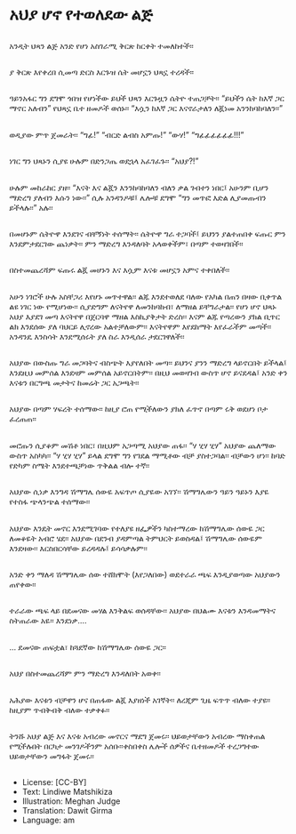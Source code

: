 # አህያ ሆኖ የተወለደው ልጅ

##
አንዲት ህጻን ልጅ አንድ የሆነ አስገራሚ ቅርጽ ከርቀት ተመለከተች፡፡

##
ያ ቅርጽ እየቀረበ ሲመጣ ድርስ እርጉዝ ሴት መሆኗን ህጻኗ ተረዳች፡፡

##
ዓይንአፋር ግን ደግሞ ጎበዝ የሆነችው ይህች ህጻን እርጉዟን ሴትዮ ተጠጋቻት፡፡ “ይህችን ሴት ከእኛ ጋር ማኖር አለብን” የህጻኗ ቤተ ዘመዶች ወሰኑ፡፡ “እሷን ከእኛ ጋር እናኖራታለን ለጇነመ አንንከባከባለን፡፡”

##
ወዲያው ምጥ ጀመራት፡፡ “ግፊ!” “ብርድ ልብስ አምጡ!” “ውሃ!” “ግፊፊፊፊፊፊ!!!”

##
ነገር ግን ህጻኑን ሲያዩ ሁሉም በድንጋጤ ወደኋላ አፈገፈጉ፡፡ “አህያ?!”

##
ሁሉም መከራከር ያዘ፡፡ “እናት እና ልጇን እንንከባከባለን ብለን ቃል ገብተን ነበር፤ አሁንም ቢሆን ማድረግ ያለብን እሱን ነው፡፡” ሲሉ አንዳንዶቹ፤ ሌሎቹ ደግሞ “ግን መጥፎ እድል ሊያመጡብን ይችላሉ፡፡” አሉ፡፡

##
በመሆኑም ሴትዮዋ እንደገና ብቸኝነት ተሰማት፡፡ ሴትዮዋ ግራ ተጋባች፤ ይህንን ያልተጠበቀ ፍጡር ምን እንደምታደርገው ጨነቃት፡፡ ምን ማድረግ እንዳለባት አላወቀችም፣ በጣም ተወዛገበች፡፡

##
በስተመጨረሻም ፍጡሩ ልጇ መሆኑን እና እሷም እናቱ መሆኗን አምና ተቀበለች፡፡

##
አሁን ነገሮች ሁሉ አስቸጋሪ እየሆኑ መጥተዋል፡፡ ልጁ እንደተወለደ ባለው የአካል በጠን በዛው ቢቀጥል ልዩ ነገር ነው የሚሆነው፡፡ ሲያድግም ለናትየዋ ለመንከባከብ፣ ለማዘል ይቸግራታል፡፡ የሆነ ሆኖ ህጻኑ አህያ እያደገ መጣ እናትየዋ በጀርባዋ ማዘል እስኪያቅታት ድረስ፡፡ እናም ልጁ የጣረውን ያክል ቢጥር ልክ እንደሰው ያለ ባህርይ ሊኖረው አልተቻለውም፡፡ እናትየዋም እየደከማት እየፈራችም መጣች፡፡ አንዳንዴ እንስሳት እንደሚሰሩት ያለ ስራ እንዲሰራ ታደርገዋለች፡፡

##
አህያው በውስጡ ግራ መጋባትና ብስጭት እያየለበት መጣ፡፡ ይህንና ያንን ማድረግ ላይኖርበት ይችላል፤ እንደዚህ መምሰል እንደዛም መምሰል አይኖርበትም፡፡ በዚህ መወዛገብ ውስጥ ሆኖ ይናደዳል፤ አንድ ቀን እናቱን በርግጫ መታትና ከመሬት ጋር አጋጫት፡፡

##
አህያው በጣም ሃፍረት ተሰማው፡፡ ከዚያ ሮጠ የሚችለውን ያክለ ፈጥኖ በጣም ሩቅ ወደሆነ ቦታ ፈረጠጠ፡፡

##
መሮጡን ሲያቆም መሽቶ ነበር፣ በዚህም አጋጣሚ አህያው ጠፋ፡፡ “ሃ ሂሃ ሂሃ” አህያው ጨለማው ውስጥ አስካካ፡፡ “ሃ ሂሃ ሂሃ” ይላል ደግሞ ግን የገደል ማሚቶው ብቻ ያስተጋባል፡፡ ብቻውን ሆነ፡፡ ከባድ የድካም ስሜት እንደተጫቻነው ጥቅልል ብሎ ተኛ፡፡

##
አህያው ሲነቃ እንግዳ ሽማግሌ ሰውዬ አፍጥጦ ሲያዬው አገኘ፡፡ ሽማግሌውን ዓይን ዓይኑን እያዬ የተስፋ ጭላንጭል ተሰማው፡፡

##
አህያው እንዴት መኖር እንደሚገባው የተለያዩ ዘፌዎችን ካስተማረው ከሽማግሌው ሰውዬ ጋር ለመቆዬት አብሮ ሄደ፡፡ አህያው በደንብ ያዳምጣል ትምህርት ይወስዳል፤ ሽማግሌው ሰውዬም እንደዛው፡፡ እርስበርሳቸው ይረዳዳሉ፤ ይሳሳቃሉም፡፡

##
አንድ ቀን ማለዳ ሽማግሌው ሰው ተሸክሞት (እየጋለበው) ወደተራራ ጫፍ እንዲያወጣው አህያውን ጠየቀው፡፡

##
ተራራው ጫፍ ላይ በደመናው መሃል እንቅልፍ ወሰዳቸው፡፡ አህያው በህልሙ እናቱን እንዳመማትና ስትጠራው አዬ፡፡ እንደነቃ….

##
…  ደመናው ጠፍቷል፣ ከጓደኛው ከሽማግሌው ሰውዬ ጋር፡፡

##
አህያ በስተመጨረሻም ምን ማድረግ እንዳለበት አወቀ፡፡

##
አሕያው እናቱን ብቻዋን ሆና በጠፋው ልጇ እያዘነች አገኛት፡፡ ለረጂም ጊዜ ፍጥጥ ብለው ተያዩ፡፡ ከዚያም ጥብቅብቅ ብለው ተቃቀፉ፡፡

##
ትንሹ አህያ ልጅ እና እናቱ አብረው መኖርና ማደግ ጀመሩ፡፡ ህይወታቸውን አብረው ማስቀጠል የሚችሉበት በርካታ መንገዶችንም አሰቡ፡፡ቀስበቀስ ሌሎች ሰዎችና ቤተዘመዶች ተረጋግተው ህይወታቸውን መግፋት ጀመሩ፡፡

##
* License: [CC-BY]
* Text: Lindiwe Matshikiza
* Illustration: Meghan Judge
* Translation: Dawit Girma
* Language: am
